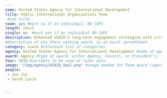 ```yaml
---
name: United States Agency for International Development
title: Public International Organizations Team
 #job title
team: yes #mark no if an individual, NO CAPS
length: short
single: no  #mark yes if an individual NO CAPS
description: Enhanced USAID’s long-term engagement strategies with critical international partners, such as the United Nations, in order to improve and streamline foreign assistance and advance the Agency’s mission.
#description of why there winning award, in an excel spreadsheet
category: usaid #reference list of categories
agency: United States Agency for International Development #name of agency, capitalize first letter of each name
award: Agency #type of award, either Agency, Council, or President's; this is case sensitive so make sure to match the options listed exactly. This section generates the format of the card
Year: 2018 #variable to be used at later date
image: "/img/agency/USAID_Seal.png" #image needed for Team award (agency seal) and President's award (headshot); leave empty if and individual Agency award
people:
 - Jun Jin
 - Sarah Lavin


---
```

